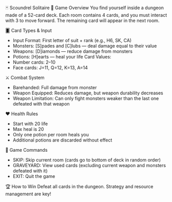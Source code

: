 🃏 Scoundrel Solitaire
📖 Game Overview
You find yourself inside a dungeon made of a 52-card deck. Each room contains 4 cards, and you must interact with 3 to move forward. The remaining card will appear in the next room.

🂠 Card Types & Input
- Input Format: First letter of suit + rank (e.g., H6, SK, CA)
- Monsters: [S]pades and [C]lubs — deal damage equal to their value
- Weapons: [D]iamonds — reduce damage from monsters
- Potions: [H]earts — heal your life
Card Values:
- Number cards: 2–10
- Face cards: J=11, Q=12, K=13, A=14

⚔️ Combat System
- Barehanded: Full damage from monster
- Weapon Equipped: Reduces damage, but weapon durability decreases
- Weapon Limitation: Can only fight monsters weaker than the last one defeated with that weapon

❤️ Health Rules
- Start with 20 life
- Max heal is 20
- Only one potion per room heals you
- Additional potions are discarded without effect

🔄 Game Commands
- SKIP: Skip current room (cards go to bottom of deck in random order)
- GRAVEYARD: View used cards (excluding current weapon and monsters defeated with it)
- EXIT: Quit the game

🏆 How to Win
Defeat all cards in the dungeon. Strategy and resource management are key!

